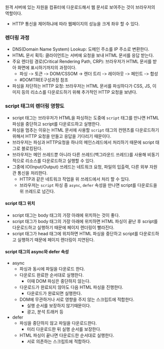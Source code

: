원격 서버에 있는 자원을 컴퓨터에 다운로드해서 웹 문서로 보여주는 것이 브라우저의 역할이다.
- HTTP 통신을 제어하냐에 따라 웹페이지의 성능을 크게 좌우 할 수 있다.

### 렌더링 과정

- DNS(Domain Name System) Lookup: 도메인 주소를 IP 주소로 변환한다.
- HTML 문서 획득: 클라이언트는 서버에 요청을 보내 HTML 문서를 응답 받는다.
- 주요 렌더링 경로(Critical Rendering Path, CRP): 브라우저가 HTML 문서를 받아 화면에 표시하기까지의 과정이다.
	- 파싱 -> 토큰 -> DOM/CSSOM -> 렌더 트리 -> 레이아웃 -> 페인트 -> 합성
	- #DOMTREE구성과정 참조
- 파싱을 차단하는 HTTP 요청: 브라우저는 HTML 문서를 파싱하다가 CSS, JS, 이미지 등의 리소스를 다운로드하기 위해 추가적인 HTTP 요청을 보낸다.

### script 태그의 렌더링 영향도

- script 태그는 브라우저가 HTML을 파싱하는 도중에 `script` 태그를 만나면 HTML 파싱을 중단하고 script를 다운로드하고 실행한다.
- 파싱을 멈추는 이유는 HTML 문서에 사용할 `script` 태그의 컨텐츠를 다운로드하기 위해서 HTTP 요청을 만들고 응답을 기다리기 때문이다.
- 브라우저는 파싱과 HTTP요청을 하나의 메인스레드에서 처리하기 때문에 script 태그로 블로킹된다.
- 브라우저는 메인 쓰레드뿐 아니라 다른 쓰레드(백그라운드 쓰레드)를 사용해 비동기적으로 리소스를 다운로드하고 실행할 수 있다.
- 그중에 IO(Input/Output) 쓰레드는 네트워크 요청, 파일의 입출력, 다른 외부 자원관 통신을 처리한다.
	- HTTP과 같은 네트워크 작업을 위 쓰레드에서 처리 할 수 있다.
	- 브라우저는 `script` 파싱 중 `async`, `defer` 속성을 만나면 script를 다운로드을 위 쓰레드로 넘긴다. 
#### script 태그 위치

- script 태그는 body 태그의 가장 아래에 위치하는 것이 좋다.
- script 태그가 body 태그의 가장 아래에 위치하면 HTML 파싱이 끝난 후 script를 다운로드하고 실행하기 때문에 페이지 렌더링이 빨라진다.
- script 태그가 head 태그에 위치하면 HTML 파싱을 중단하고 script를 다운로드하고 실행하기 때문에 페이지 렌더링이 지연된다.

#### script 태그의 async와 defer 속성

- async
	- 파싱과 동시에 파일을 다운로드 한다.
	- 다운로드 완료한 순서대로 실행한다.
		- 이때 DOM 파싱은 중단하지 않는다.
	- 다운로드가 완료되지 않아도 다음 HTML 파싱을 진행한다.
		- 다운로드가 완료되면 실행한다.
	- DOM에 무관하거나 서로 영향을 주지 않는 스크립트에 적합한다.
		- 실행 순서를 보장하지 않기때문이다.
		- 광고, 분석 트래커 등
- defer
	- 파싱을 중단하지 않고 파일을 다운로드한다.
		- 미리 다운로드한 뒤 실행 순서를 보장한다.
	- HTML 파싱이 끝나면 다운로드한 순서대로 실행한다.
		- 서로 의존하는 스크립트에 적합하다.
